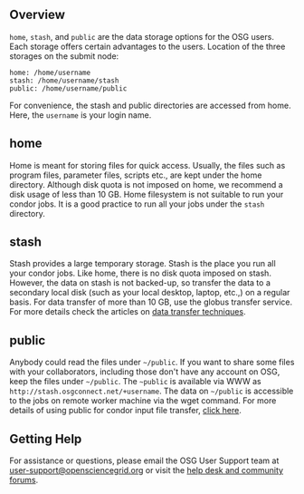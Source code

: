 [title]: - "Storage Solutions on OSG: home, stash, and public"


## Overview

`home`, `stash`, and `public` are the data storage options for the OSG users.  Each storage offers certain advantages to the users. Location of the three storages on the submit node:

    home: /home/username
    stash: /home/username/stash
    public: /home/username/public

For convenience, the stash and public directories are accessed from home. Here, the `username` is your login name.

## home
Home is meant for storing files for quick access. Usually, the files such as program files, parameter files, scripts etc., are kept under the home directory.  Although disk quota is not imposed on home,  we recommend a disk usage of less than 10 GB. Home filesystem is not suitable to run your condor jobs. It is a good practice to run all your jobs under the `stash` directory.

## stash
Stash provides a large temporary storage. Stash is the place you run all your condor jobs. Like home, there is no disk quota imposed on stash. However, the data on stash is not backed-up, so transfer the data to a secondary local disk (such as your local desktop, laptop, etc.,) on a regular basis.  For data transfer of more than 10 GB, use the globus transfer service.  For more details check the articles on [data transfer techniques](https://support.opensciencegrid.org/solution/folders/5000260918).


## public
Anybody could read the files under `~/public`. If you want to share some files with your collaborators, including those don't have any account on OSG, keep the files under `~/public`. The `~public` is available via WWW as `http://stash.osgconnect.net/+username`. The data on `~/public` is accessible to the jobs on remote worker machine via the wget command. For more details of using public for condor input file transfer,  [click here](https://support.opensciencegrid.org/solution/articles/5000639798-access-stash-remotely-using-http).

## Getting Help
For assistance or questions, please email the OSG User Support team  at [user-support@opensciencegrid.org](mailto:user-support@opensciencegrid.org) or visit the [help desk and community forums](http://support.opensciencegrid.org).



 

